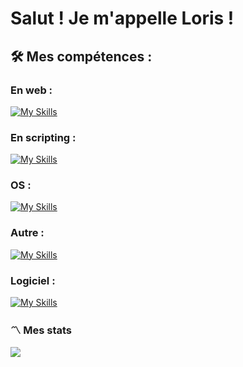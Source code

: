 # Salut ! Je m'appelle Loris ! 

## 🛠️ Mes compétences :

### En web :
[![My Skills](https://skillicons.dev/icons?i=html,css,js,ts,sass,react,bootstrap,figma&theme=dark)](https://skillicons.dev)

### En scripting : 
[![My Skills](https://skillicons.dev/icons?i=php,bash,python,c,docker&theme=dark)](https://skillicons.dev)

### OS :
[![My Skills](https://skillicons.dev/icons?i=linux,windows&theme=dark)](https://skillicons.dev)

### Autre :
[![My Skills](https://skillicons.dev/icons?i=java,postgres,npm&theme=dark)](https://skillicons.dev)

### Logiciel :
[![My Skills](https://skillicons.dev/icons?i=vscode,idea,phpstorm,vite,eclipse,github,vercel&theme=dark)](https://skillicons.dev)

### :part_alternation_mark: Mes stats

<picture>
    <source 
    srcset="https://github-readme-streak-stats.herokuapp.com/?user=LorisCaruhel&theme=dark"
    media="(prefers-color-scheme: dark)"
    />
    <source
    srcset="https://github-readme-streak-stats.herokuapp.com/?user=LorisCaruhel"
    media="(prefers-color-scheme: light), (prefers-color-scheme: no-preference)"
    />
    <img src="https://github-readme-streak-stats.herokuapp.com/?user=LorisCaruhel" />
</picture>
